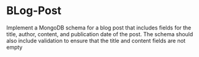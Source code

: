 # BLog-Post
Implement a MongoDB schema for a blog post that includes fields for the title, author, content, and publication date of the post. The schema should also include validation to ensure that the title and content fields are not empty
